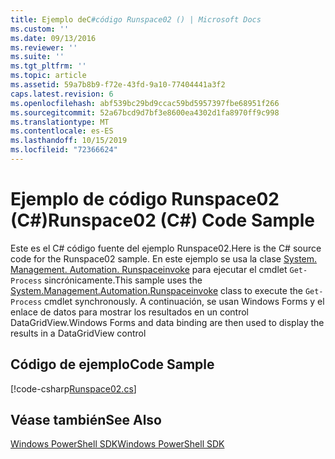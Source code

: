 ```yaml
---
title: Ejemplo deC#código Runspace02 () | Microsoft Docs
ms.custom: ''
ms.date: 09/13/2016
ms.reviewer: ''
ms.suite: ''
ms.tgt_pltfrm: ''
ms.topic: article
ms.assetid: 59a7b8b9-f72e-43fd-9a10-77404441a3f2
caps.latest.revision: 6
ms.openlocfilehash: abf539bc29bd9ccac59bd5957397fbe68951f266
ms.sourcegitcommit: 52a67bcd9d7bf3e8600ea4302d1fa8970ff9c998
ms.translationtype: MT
ms.contentlocale: es-ES
ms.lasthandoff: 10/15/2019
ms.locfileid: "72366624"
---
```

# <a name="runspace02-c-code-sample"></a><span data-ttu-id="37027-102">Ejemplo de código Runspace02 (C#)</span><span class="sxs-lookup"><span data-stu-id="37027-102">Runspace02 (C#) Code Sample</span></span>

<span data-ttu-id="37027-103">Este es el C# código fuente del ejemplo Runspace02.</span><span class="sxs-lookup"><span data-stu-id="37027-103">Here is the C# source code for the Runspace02 sample.</span></span> <span data-ttu-id="37027-104">En este ejemplo se usa la clase [System. Management. Automation. Runspaceinvoke](/dotnet/api/System.Management.Automation.RunspaceInvoke) para ejecutar el cmdlet `Get-Process` sincrónicamente.</span><span class="sxs-lookup"><span data-stu-id="37027-104">This sample uses the [System.Management.Automation.Runspaceinvoke](/dotnet/api/System.Management.Automation.RunspaceInvoke) class to execute the `Get-Process` cmdlet synchronously.</span></span> <span data-ttu-id="37027-105">A continuación, se usan Windows Forms y el enlace de datos para mostrar los resultados en un control DataGridView.</span><span class="sxs-lookup"><span data-stu-id="37027-105">Windows Forms and data binding are then used to display the results in a DataGridView control</span></span>

## <a name="code-sample"></a><span data-ttu-id="37027-106">Código de ejemplo</span><span class="sxs-lookup"><span data-stu-id="37027-106">Code Sample</span></span>

[!code-csharp[Runspace02.cs](../../../../powershell-sdk-samples/SDK-2.0/csharp/Runspace02/Runspace02.cs#L11-L82 "Runspace02.cs")]

## <a name="see-also"></a><span data-ttu-id="37027-107">Véase también</span><span class="sxs-lookup"><span data-stu-id="37027-107">See Also</span></span>

[<span data-ttu-id="37027-108">Windows PowerShell SDK</span><span class="sxs-lookup"><span data-stu-id="37027-108">Windows PowerShell SDK</span></span>](../windows-powershell-reference.md)
